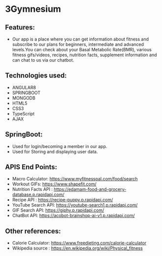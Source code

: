 # 3Gymnesium

## Features:

* Our app is a place where you can get information about fitness and subscribe to our plans for beginners, intermediate and advanced levels.You can check about your Basal Metabolic Rate(BMR), various fitness gifs/videos, recipes, nutrition facts, supplement information and can chat to us via our chatbot.

## Technologies used:

* ANGULAR8
* SPRINGBOOT
* MONGODB
* HTML5
* CSS3
* TypeScript
* AJAX

## SpringBoot:
* Used for login/becoming a member in our app.
* Used for Storing and displaying user data.

## APIS End Points:

* Macro Calculator: https://www.myfitnesspal.com/food/search
* Workout GIFs: https://www.shapefit.com/
* Nutrition Facts API : https://edamam-food-and-grocery-database.p.rapidapi.com/
* Recipe API : https://recipe-puppy.p.rapidapi.com/
* YouTube Search API: https://youtube-search1.p.rapidapi.com/
* GIF Search API: https://giphy.p.rapidapi.com/
* ChatBot API: https://acobot-brainshop-ai-v1.p.rapidapi.com/

## Other references:

* Calorie Calculator: https://www.freedieting.com/calorie-calculator
* Wikipedia source : https://en.wikipedia.org/wiki/Physical_fitness



